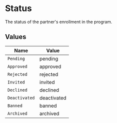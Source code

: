 # Status

The status of the partner's enrollment in the program.


## Values

| Name          | Value         |
| ------------- | ------------- |
| `Pending`     | pending       |
| `Approved`    | approved      |
| `Rejected`    | rejected      |
| `Invited`     | invited       |
| `Declined`    | declined      |
| `Deactivated` | deactivated   |
| `Banned`      | banned        |
| `Archived`    | archived      |